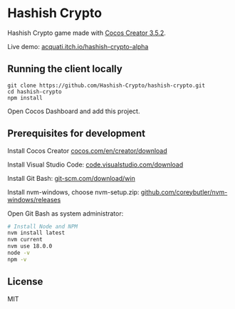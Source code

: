 # Hashish Crypto

Hashish Crypto game made with [Cocos Creator 3.5.2](https://www.cocos.com/en/creator).

Live demo: [acquati.itch.io/hashish-crypto-alpha](https://acquati.itch.io/hashish-crypto-alpha)

## Running the client locally

```
git clone https://github.com/Hashish-Crypto/hashish-crypto.git
cd hashish-crypto
npm install
```

Open Cocos Dashboard and add this project.

## Prerequisites for development

Install Cocos Creator [cocos.com/en/creator/download](https://www.cocos.com/en/creator/download)

Install Visual Studio Code: [code.visualstudio.com/download](https://code.visualstudio.com/download)

Install Git Bash: [git-scm.com/download/win](https://git-scm.com/download/win)

Install nvm-windows, choose nvm-setup.zip:
[github.com/coreybutler/nvm-windows/releases](https://github.com/coreybutler/nvm-windows/releases)

Open Git Bash as system administrator:

```bash
# Install Node and NPM
nvm install latest
nvm current
nvm use 18.0.0
node -v
npm -v
```

## License

MIT
